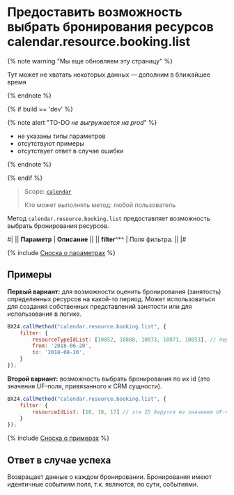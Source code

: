 # Предоставить возможность выбрать бронирования ресурсов calendar.resource.booking.list

{% note warning "Мы еще обновляем эту страницу" %}

Тут может не хватать некоторых данных — дополним в ближайшее время

{% endnote %}

{% if build == 'dev' %}

{% note alert "TO-DO _не выгружается на prod_" %}

- не указаны типы параметров
- отсутствуют примеры
- отсутствует ответ в случае ошибки

{% endnote %}

{% endif %}

> Scope: [`calendar`](../scopes/permissions.md)
>
> Кто может выполнять метод: любой пользователь

Метод `calendar.resource.booking.list` предоставляет возможность выбрать бронирования ресурсов.

#|
|| **Параметр** | **Описание** ||
|| **filter**^*^ | Поля фильтра. ||
|#

{% include [Сноска о параметрах](../../_includes/required.md) %}

## Примеры

**Первый вариант:** для возможности оценить бронирования (занятость) определенных ресурсов на какой-то период. Может использоваться для создания собственных представлений занятости или для использования в логике.

```js
BX24.callMethod("calendar.resource.booking.list", {
    filter: {
        resourceTypeIdList: [10852, 10888, 10873, 10871, 10853], // передается список id ресурсов, которые можно выбрать методом calendar.resource.list
        from: '2018-06-20',
        to: '2018-08-20',
    }
});
```

**Второй вариант:** возможность выбрать бронирования по их id (это значения UF-поля, привязанного к CRM сущности).

```js
BX24.callMethod("calendar.resource.booking.list", {
    filter: {
        resourceIdList: [10, 18, 17] // эти ID берутся из значения UF-поля типа resourcebooking у CRM сущностей LEAD|DEAL
    }
});
```

{% include [Сноска о примерах](../../_includes/examples.md) %}

## Ответ в случае успеха

Возвращает данные о каждом бронировании. Бронирования имеют идентичные событиям поля, т.к. являются, по сути, событиями.